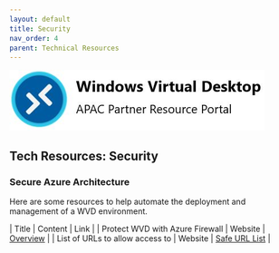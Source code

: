 ```yaml
---
layout: default
title: Security
nav_order: 4
parent: Technical Resources
---
```


![WVD APAC](/images/wvdlogo.jpg "Windows Virtual Desktop")  
## Tech Resources: Security  

### Secure Azure Architecture
Here are some resources to help automate the deployment and management of a WVD environment.  

| Title                            |  Content  |  Link                                                 |
| Protect WVD with Azure Firewall | Website | [Overview](https://docs.microsoft.com/en-us/azure/firewall/protect-windows-virtual-desktop) |
| List of URLs to allow access to  | Website | [Safe URL List](https://docs.microsoft.com/en-us/azure/virtual-desktop/safe-url-list#virtual-machines) |
